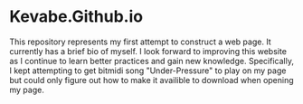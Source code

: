 # Kevabe.Github.io
This repository represents my first attempt to construct a web page. It currently has a brief bio of myself.
I look forward to improving this website as I continue to learn better practices and gain new knowledge.
Specifically, I kept attempting to get bitmidi song "Under-Pressure" to play on my page but could only figure out
how to make it availible to download when opening my page.
